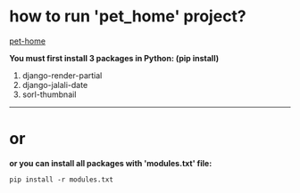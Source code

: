 # how to run 'pet_home' project?

[pet-home](https://www.shahab-ganjapour.ir 'pet home website')

**You must first install 3 packages in Python: (pip install)**


1. django-render-partial
2. django-jalali-date
3. sorl-thumbnail


----

# or

**or you can install all packages with 'modules.txt' file:**

```
pip install -r modules.txt
```
